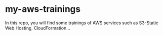 # my-aws-trainings
In this repo, you will find some trainings of AWS services such as S3-Static Web Hosting, CloudFormation...
